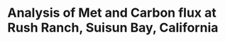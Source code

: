 # Analysis of Met and Carbon flux at Rush Ranch, Suisun Bay, California

[](https://www.dailyrepublic.com/files/2016/09/14-Rush-Ranch-1.jpg)
